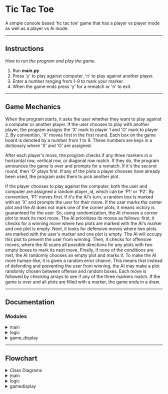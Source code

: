  # Tic Tac Toe 
 
A simple console based 'tic tac toe' game that has a player vs player mode as well as a player vs Ai mode.

---

## Instructions
*How to run the program and play the game.*

1. Run **main.py**
1. Press 'y' to play against computer, 'n' to play against another player.
1. Enter a number ranging from 1-9 to mark your marker.
1. When the game ends press 'y' for a rematch or 'n' to exit.
---

## Game Mechanics

When the program starts, it asks the user whether they want to play against a computer or another player. If the user chooses to play with another player, the program assigns the 'X' mark to player 1 and 'O' mark to player 2. By convention, 'X' moves first in the first round. Each box on the game board is denoted by a number from 1 to 9. These numbers are keys in a dictionary where 'X' and 'O' are assigned.

After each player's move, the program checks if any three markers in a horizontal row, vertical row, or diagonal row match. If they do, the program announces the game is over and prompts for a rematch. If it's the second round, then 'O' plays first. If any of the plots a player chooses have already been used, the program asks them to pick another plot.

If the player chooses to play against the computer, both the user and computer are assigned a random player_id, which can be 'P1' or 'P2'. By convention, 'P1' moves first. If it's the AI's turn, a random box is marked with an 'X' and prompts the user for their move. If the user marks the center plot and the AI does not mark one of the corner plots, it means victory is guaranteed for the user. So, using randomization, the AI chooses a corner plot to mark its next move. The AI prioritizes its moves as follows: first, it checks for a winning move where two plots are marked with the AI's marker and one plot is empty. Next, it looks for defensive moves where two plots are marked with the user's marker and one plot is empty. The AI will occupy this plot to prevent the user from winning. Then, it checks for offensive moves, where the AI scans all possible directions for any plots with two empty boxes to mark its next move. Finally, if none of the conditions are met, the AI randomly chooses an empty plot and marks it. To make the AI more human-like, it is given a random error chance. This means that instead of defending and preventing the user from winning, the AI may make a plot randomly chosen between offense and random boxes. Each move is followed by checking arrays to see if any of the three markers match. If the game is over and all plots are filled with a marker, the game ends in a draw.

---

## Documentation

###  Modules

<details><summary>main</summary>
 
#### &nbsp;&nbsp;&nbsp;&nbsp;&nbsp;&nbsp;&nbsp;&nbsp;&nbsp;main.is\_game\_over(_mode_, _player\_id_)[\[source\]](https://github.com/agniveshsp/tic-tac-toe/blob/4e6909977e19aba44b6de52f4b0c79028daccbf6/main.py#L9)
&nbsp;&nbsp;&nbsp;&nbsp;&nbsp;&nbsp;&nbsp;&nbsp;&nbsp;&nbsp;&nbsp;&nbsp;&nbsp;&nbsp;&nbsp;&nbsp;*Checks if the current game has ended.*
 
&nbsp;&nbsp;&nbsp;&nbsp;&nbsp;&nbsp;&nbsp;&nbsp;&nbsp;&nbsp;&nbsp;&nbsp;&nbsp;&nbsp;&nbsp;&nbsp;**Args:**<br>
 
&nbsp;&nbsp;&nbsp;&nbsp;&nbsp;&nbsp;&nbsp;&nbsp;&nbsp;&nbsp;&nbsp;&nbsp;&nbsp;&nbsp;&nbsp;&nbsp;&nbsp;&nbsp;&nbsp;mode (Logic): A subclass which inherits from `Logic`. (`VsPlayer , VsAi`)

&nbsp;&nbsp;&nbsp;&nbsp;&nbsp;&nbsp;&nbsp;&nbsp;&nbsp;&nbsp;&nbsp;&nbsp;&nbsp;&nbsp;&nbsp;&nbsp;&nbsp;&nbsp;&nbsp;player\_id (str): A string representing the id of the player.(“P1”,”P2”)

&nbsp;&nbsp;&nbsp;&nbsp;&nbsp;&nbsp;&nbsp;&nbsp;&nbsp;&nbsp;&nbsp;&nbsp;&nbsp;&nbsp;&nbsp;&nbsp;Returns:

&nbsp;&nbsp;&nbsp;&nbsp;&nbsp;&nbsp;&nbsp;&nbsp;&nbsp;&nbsp;&nbsp;&nbsp;&nbsp;&nbsp;&nbsp;&nbsp;&nbsp;&nbsp;&nbsp;`True` if the game is won or ended in draw.



#### &nbsp;&nbsp;&nbsp;&nbsp;&nbsp;&nbsp;&nbsp;&nbsp;&nbsp;&nbsp;main.player\_vs\_player()[\[source\]](https://github.com/agniveshsp/tic-tac-toe/blob/4e6909977e19aba44b6de52f4b0c79028daccbf6/main.py#L33C17-L33C17)

&nbsp;&nbsp;&nbsp;&nbsp;&nbsp;&nbsp;&nbsp;&nbsp;&nbsp;&nbsp;&nbsp;&nbsp;&nbsp;&nbsp;&nbsp;&nbsp;*Function that handles the player vs player gameplay.*

&nbsp;&nbsp;&nbsp;&nbsp;&nbsp;&nbsp;&nbsp;&nbsp;&nbsp;&nbsp;&nbsp;&nbsp;&nbsp;&nbsp;&nbsp;&nbsp;Returns: ``None``

#### &nbsp;&nbsp;&nbsp;&nbsp;&nbsp;&nbsp;&nbsp;&nbsp;&nbsp;&nbsp;main.player\_vs\_ai()[\[source\]](https://github.com/agniveshsp/tic-tac-toe/blob/4e6909977e19aba44b6de52f4b0c79028daccbf6/main.py#L73)

&nbsp;&nbsp;&nbsp;&nbsp;&nbsp;&nbsp;&nbsp;&nbsp;&nbsp;&nbsp;&nbsp;&nbsp;&nbsp;&nbsp;&nbsp;&nbsp;*Function that handles the player vs ai gameplay.*

&nbsp;&nbsp;&nbsp;&nbsp;&nbsp;&nbsp;&nbsp;&nbsp;&nbsp;&nbsp;&nbsp;&nbsp;&nbsp;&nbsp;&nbsp;&nbsp;Returns: ``None``

</details>


<details><summary>logic</summary>

### &nbsp;&nbsp;&nbsp;&nbsp;class logic.Logic[\[source\]](https://github.com/agniveshsp/tic-tac-toe/blob/4e6909977e19aba44b6de52f4b0c79028daccbf6/logic.py#L6)
> #### &nbsp;&nbsp;&nbsp;&nbsp;&nbsp;&nbsp;&nbsp;&nbsp;&nbsp;Bases: `object`


#### &nbsp;&nbsp;&nbsp;&nbsp;&nbsp;&nbsp;&nbsp;&nbsp;&nbsp;player\_turn(_player\_id_)[\[source\]](https://github.com/agniveshsp/tic-tac-toe/blob/4e6909977e19aba44b6de52f4b0c79028daccbf6/logic.py#L16)

&nbsp;&nbsp;&nbsp;&nbsp;&nbsp;&nbsp;&nbsp;&nbsp;&nbsp;&nbsp;&nbsp;&nbsp;&nbsp;&nbsp;&nbsp;&nbsp;*Takes user inputs and assigns them to an empty plot on the game board.*

&nbsp;&nbsp;&nbsp;&nbsp;&nbsp;&nbsp;&nbsp;&nbsp;&nbsp;&nbsp;&nbsp;&nbsp;&nbsp;&nbsp;&nbsp;&nbsp;Parameters:

&nbsp;&nbsp;&nbsp;&nbsp;&nbsp;&nbsp;&nbsp;&nbsp;&nbsp;&nbsp;&nbsp;&nbsp;&nbsp;&nbsp;&nbsp;&nbsp;&nbsp;&nbsp;&nbsp;**player\_id** (str): A string representing the id of the player.(“P1”,”P2”) :type player\_id: str

&nbsp;&nbsp;&nbsp;&nbsp;&nbsp;&nbsp;&nbsp;&nbsp;&nbsp;&nbsp;&nbsp;&nbsp;&nbsp;&nbsp;&nbsp;&nbsp;Returns: ``None``

#### &nbsp;&nbsp;&nbsp;&nbsp;&nbsp;&nbsp;&nbsp;&nbsp;&nbsp;game\_status\_check(_player\_id_)[\[source\]](https://github.com/agniveshsp/tic-tac-toe/blob/4e6909977e19aba44b6de52f4b0c79028daccbf6/logic.py#L45)

&nbsp;&nbsp;&nbsp;&nbsp;&nbsp;&nbsp;&nbsp;&nbsp;&nbsp;&nbsp;&nbsp;&nbsp;&nbsp;&nbsp;&nbsp;&nbsp;*Checks if the markers on the board satisfy the condition for a win or draw.* <br>
&nbsp;&nbsp;&nbsp;&nbsp;&nbsp;&nbsp;&nbsp;&nbsp;&nbsp;&nbsp;&nbsp;&nbsp;&nbsp;&nbsp;&nbsp;&nbsp;*If three of the markers match horizontally,vertically or diagonally then condition is met.*<br>
&nbsp;&nbsp;&nbsp;&nbsp;&nbsp;&nbsp;&nbsp;&nbsp;&nbsp;&nbsp;&nbsp;&nbsp;&nbsp;&nbsp;&nbsp;&nbsp;*If there are no more empty plots left on the board then game ends in a draw.*

&nbsp;&nbsp;&nbsp;&nbsp;&nbsp;&nbsp;&nbsp;&nbsp;&nbsp;&nbsp;&nbsp;&nbsp;&nbsp;&nbsp;&nbsp;&nbsp;Parameters:

&nbsp;&nbsp;&nbsp;&nbsp;&nbsp;&nbsp;&nbsp;&nbsp;&nbsp;&nbsp;&nbsp;&nbsp;&nbsp;&nbsp;&nbsp;&nbsp;&nbsp;&nbsp;&nbsp;**player\_id** (_str_) – A string representing the id of the player.(“P1”,”P2”)

&nbsp;&nbsp;&nbsp;&nbsp;&nbsp;&nbsp;&nbsp;&nbsp;&nbsp;&nbsp;&nbsp;&nbsp;&nbsp;&nbsp;&nbsp;&nbsp;Returns:

&nbsp;&nbsp;&nbsp;&nbsp;&nbsp;&nbsp;&nbsp;&nbsp;&nbsp;&nbsp;&nbsp;&nbsp;&nbsp;&nbsp;&nbsp;&nbsp;&nbsp;&nbsp;&nbsp;Returns the winning marker, ‘X’ or ‘O’. If the game ends in a draw, return ‘Draw’.

#### &nbsp;&nbsp;&nbsp;&nbsp;&nbsp;&nbsp;&nbsp;&nbsp;&nbsp;update\_dictionary\_array()[\[source\]](https://github.com/agniveshsp/tic-tac-toe/blob/4e6909977e19aba44b6de52f4b0c79028daccbf6/logic.py#L81)

&nbsp;&nbsp;&nbsp;&nbsp;&nbsp;&nbsp;&nbsp;&nbsp;&nbsp;&nbsp;&nbsp;&nbsp;&nbsp;&nbsp;&nbsp;&nbsp;*Updates horizontal,vertical and diagonal arrays with updated values from the board.*

&nbsp;&nbsp;&nbsp;&nbsp;&nbsp;&nbsp;&nbsp;&nbsp;&nbsp;&nbsp;&nbsp;&nbsp;&nbsp;&nbsp;&nbsp;&nbsp;Returns: `None`


#### &nbsp;&nbsp;&nbsp;&nbsp;&nbsp;&nbsp;&nbsp;&nbsp;&nbsp;reset\_board()[\[source\]](https://github.com/agniveshsp/tic-tac-toe/blob/4e6909977e19aba44b6de52f4b0c79028daccbf6/logic.py#L140)

&nbsp;&nbsp;&nbsp;&nbsp;&nbsp;&nbsp;&nbsp;&nbsp;&nbsp;&nbsp;&nbsp;&nbsp;&nbsp;&nbsp;&nbsp;&nbsp;*Resets the Tic Tac Toe board (`board.dict`) to its default stateand resets the `p_list`.*

&nbsp;&nbsp;&nbsp;&nbsp;&nbsp;&nbsp;&nbsp;&nbsp;&nbsp;&nbsp;&nbsp;&nbsp;&nbsp;&nbsp;&nbsp;&nbsp;Returns: `None`

#### &nbsp;&nbsp;&nbsp;&nbsp;&nbsp;&nbsp;&nbsp;&nbsp;&nbsp;score\_update(_mark_)[\[source\]](https://github.com/agniveshsp/tic-tac-toe/blob/4e6909977e19aba44b6de52f4b0c79028daccbf6/logic.py#L118)

&nbsp;&nbsp;&nbsp;&nbsp;&nbsp;&nbsp;&nbsp;&nbsp;&nbsp;&nbsp;&nbsp;&nbsp;&nbsp;&nbsp;&nbsp;&nbsp;*Updates the score of the first player to match three markers.*

&nbsp;&nbsp;&nbsp;&nbsp;&nbsp;&nbsp;&nbsp;&nbsp;&nbsp;&nbsp;&nbsp;&nbsp;&nbsp;&nbsp;&nbsp;&nbsp;Parameters:

&nbsp;&nbsp;&nbsp;&nbsp;&nbsp;&nbsp;&nbsp;&nbsp;&nbsp;&nbsp;&nbsp;&nbsp;&nbsp;&nbsp;&nbsp;&nbsp;&nbsp;&nbsp;&nbsp;**mark** – either “X”, “O” or `None`. Default is `None`

&nbsp;&nbsp;&nbsp;&nbsp;&nbsp;&nbsp;&nbsp;&nbsp;&nbsp;&nbsp;&nbsp;&nbsp;&nbsp;&nbsp;&nbsp;&nbsp;Returns:

&nbsp;&nbsp;&nbsp;&nbsp;&nbsp;&nbsp;&nbsp;&nbsp;&nbsp;&nbsp;&nbsp;&nbsp;&nbsp;&nbsp;&nbsp;&nbsp;&nbsp;&nbsp;&nbsp;A tuple consisting of player 1 score and player 2 score.


### &nbsp;&nbsp;&nbsp;&nbsp;_class_ logic.VsAi(_ai\_id_, _player\_id_, _corner\_prob_, _defence\_prob_, _offense\_prob_, _random\_prob_)[\[source\]](https://github.com/agniveshsp/tic-tac-toe/blob/4e6909977e19aba44b6de52f4b0c79028daccbf6/logic.py#L162)


> #### &nbsp;&nbsp;&nbsp;&nbsp;&nbsp;&nbsp;&nbsp;&nbsp;&nbsp;Bases: [`Logic`](https://github.com/agniveshsp/tic-tac-toe/blob/4e6909977e19aba44b6de52f4b0c79028daccbf6/logic.py#L6 "logic.Logic")

&nbsp;&nbsp;&nbsp;&nbsp;&nbsp;&nbsp;&nbsp;&nbsp;&nbsp;&nbsp;&nbsp;&nbsp;&nbsp;&nbsp;*Instantiates a subclass object of Logic class.*

&nbsp;&nbsp;&nbsp;&nbsp;&nbsp;&nbsp;&nbsp;&nbsp;&nbsp;&nbsp;&nbsp;&nbsp;&nbsp;&nbsp;&nbsp;&nbsp;**Args:**<br>


&nbsp;&nbsp;&nbsp;&nbsp;&nbsp;&nbsp;&nbsp;&nbsp;&nbsp;&nbsp;&nbsp;&nbsp;&nbsp;&nbsp;&nbsp;&nbsp;&nbsp;&nbsp;&nbsp;ai_id(str): Ai id , "P1" or "P2".


&nbsp;&nbsp;&nbsp;&nbsp;&nbsp;&nbsp;&nbsp;&nbsp;&nbsp;&nbsp;&nbsp;&nbsp;&nbsp;&nbsp;&nbsp;&nbsp;&nbsp;&nbsp;&nbsp;player_id(str): Player id , "P1" or "P2".


&nbsp;&nbsp;&nbsp;&nbsp;&nbsp;&nbsp;&nbsp;&nbsp;&nbsp;&nbsp;&nbsp;&nbsp;&nbsp;&nbsp;&nbsp;&nbsp;&nbsp;&nbsp;&nbsp;corner_prob(float): Probability that Ai marks a corner after player marks the center plot. Min-0, Max-1.


&nbsp;&nbsp;&nbsp;&nbsp;&nbsp;&nbsp;&nbsp;&nbsp;&nbsp;&nbsp;&nbsp;&nbsp;&nbsp;&nbsp;&nbsp;&nbsp;&nbsp;&nbsp;&nbsp;defence_prob(float): Probability that Ai prioritizes a defensive move. Min-0, Max-1.


&nbsp;&nbsp;&nbsp;&nbsp;&nbsp;&nbsp;&nbsp;&nbsp;&nbsp;&nbsp;&nbsp;&nbsp;&nbsp;&nbsp;&nbsp;&nbsp;&nbsp;&nbsp;&nbsp;offense_prob(float): Probability that Ai prioritizes a offensive move. Min-0, Max-1.


&nbsp;&nbsp;&nbsp;&nbsp;&nbsp;&nbsp;&nbsp;&nbsp;&nbsp;&nbsp;&nbsp;&nbsp;&nbsp;&nbsp;&nbsp;&nbsp;&nbsp;&nbsp;&nbsp;random_prob(float): Probability that Ai prioritizes a random move. Min-0, Max-1.

&nbsp;&nbsp;&nbsp;&nbsp;&nbsp;&nbsp;&nbsp;&nbsp;&nbsp;&nbsp;&nbsp;&nbsp;&nbsp;&nbsp;&nbsp;&nbsp;**Raises**:


&nbsp;&nbsp;&nbsp;&nbsp;&nbsp;&nbsp;&nbsp;&nbsp;&nbsp;&nbsp;&nbsp;&nbsp;&nbsp;&nbsp;&nbsp;&nbsp;&nbsp;&nbsp;&nbsp;COUNTERROR : defence_prob,offense_prob and random_prob values should add upto 1.





#### &nbsp;&nbsp;&nbsp;&nbsp;&nbsp;&nbsp;&nbsp;&nbsp;&nbsp;ai\_turn()[\[source\]](https://github.com/agniveshsp/tic-tac-toe/blob/4e6909977e19aba44b6de52f4b0c79028daccbf6/logic.py#L240)

&nbsp;&nbsp;&nbsp;&nbsp;&nbsp;&nbsp;&nbsp;&nbsp;&nbsp;&nbsp;&nbsp;&nbsp;&nbsp;&nbsp;&nbsp;&nbsp;*Method responsible for ai moves on the board.*

&nbsp;&nbsp;&nbsp;&nbsp;&nbsp;&nbsp;&nbsp;&nbsp;&nbsp;&nbsp;&nbsp;&nbsp;&nbsp;&nbsp;&nbsp;&nbsp;Returns: `None`



#### &nbsp;&nbsp;&nbsp;&nbsp;&nbsp;&nbsp;&nbsp;&nbsp;&nbsp;linear\_check(_linear\_list_, _start\_key_, _iteration\_increment_, _row\_start\=0_, _row\_increment\=0_)[\[source\]](https://github.com/agniveshsp/tic-tac-toe/blob/4e6909977e19aba44b6de52f4b0c79028daccbf6/logic.py#L281)

&nbsp;&nbsp;&nbsp;&nbsp;&nbsp;&nbsp;&nbsp;&nbsp;&nbsp;&nbsp;&nbsp;&nbsp;&nbsp;&nbsp;&nbsp;&nbsp;*Checks horizontal or vertical arrays and appends the moves that Ai can make to suitable lists.*

&nbsp;&nbsp;&nbsp;&nbsp;&nbsp;&nbsp;&nbsp;&nbsp;&nbsp;&nbsp;&nbsp;&nbsp;&nbsp;&nbsp;&nbsp;&nbsp;Parameters:

&nbsp;&nbsp;&nbsp;&nbsp;&nbsp;&nbsp;&nbsp;&nbsp;&nbsp;&nbsp;&nbsp;&nbsp;&nbsp;&nbsp;&nbsp;&nbsp;&nbsp;&nbsp;&nbsp;**linear\_list** (_list_) – A horizontally or vertically sliced list from the game board.
    
&nbsp;&nbsp;&nbsp;&nbsp;&nbsp;&nbsp;&nbsp;&nbsp;&nbsp;&nbsp;&nbsp;&nbsp;&nbsp;&nbsp;&nbsp;&nbsp;&nbsp;&nbsp;&nbsp;**start\_key** (_int_) – The number in which the iteration starts.
    
&nbsp;&nbsp;&nbsp;&nbsp;&nbsp;&nbsp;&nbsp;&nbsp;&nbsp;&nbsp;&nbsp;&nbsp;&nbsp;&nbsp;&nbsp;&nbsp;&nbsp;&nbsp;&nbsp;**iteration\_increment** (_int_) – Increment after each loop.
    
&nbsp;&nbsp;&nbsp;&nbsp;&nbsp;&nbsp;&nbsp;&nbsp;&nbsp;&nbsp;&nbsp;&nbsp;&nbsp;&nbsp;&nbsp;&nbsp;&nbsp;&nbsp;&nbsp;**row** (_int__,_ _optional_) –Starting number of the row. Default is 0.
    
&nbsp;&nbsp;&nbsp;&nbsp;&nbsp;&nbsp;&nbsp;&nbsp;&nbsp;&nbsp;&nbsp;&nbsp;&nbsp;&nbsp;&nbsp;&nbsp;&nbsp;&nbsp;&nbsp;**row\_increment** (_int__,_ _optional_) – Number in which rows are incremented. Default is 0.
    

&nbsp;&nbsp;&nbsp;&nbsp;&nbsp;&nbsp;&nbsp;&nbsp;&nbsp;&nbsp;&nbsp;&nbsp;&nbsp;&nbsp;&nbsp;&nbsp;Returns: `None`

#### &nbsp;&nbsp;&nbsp;&nbsp;&nbsp;&nbsp;&nbsp;&nbsp;&nbsp;diagonal\_check(_diagonal\_list_, _start\_key_, _iteration\_increment_)[\[source\]](https://github.com/agniveshsp/tic-tac-toe/blob/4e6909977e19aba44b6de52f4b0c79028daccbf6/logic.py#L352)

&nbsp;&nbsp;&nbsp;&nbsp;&nbsp;&nbsp;&nbsp;&nbsp;&nbsp;&nbsp;&nbsp;&nbsp;&nbsp;&nbsp;&nbsp;&nbsp;*Checks diagonal arrays and appends the moves that Ai can make to suitable lists.*

&nbsp;&nbsp;&nbsp;&nbsp;&nbsp;&nbsp;&nbsp;&nbsp;&nbsp;&nbsp;&nbsp;&nbsp;&nbsp;&nbsp;&nbsp;&nbsp;Parameters:

&nbsp;&nbsp;&nbsp;&nbsp;&nbsp;&nbsp;&nbsp;&nbsp;&nbsp;&nbsp;&nbsp;&nbsp;&nbsp;&nbsp;&nbsp;&nbsp;&nbsp;&nbsp;&nbsp;**diagonal\_list** (_list_) – A diagonally sliced list from the game board.
    
&nbsp;&nbsp;&nbsp;&nbsp;&nbsp;&nbsp;&nbsp;&nbsp;&nbsp;&nbsp;&nbsp;&nbsp;&nbsp;&nbsp;&nbsp;&nbsp;&nbsp;&nbsp;&nbsp;**start\_key** (_int_) – The number in which the iteration starts.
    
&nbsp;&nbsp;&nbsp;&nbsp;&nbsp;&nbsp;&nbsp;&nbsp;&nbsp;&nbsp;&nbsp;&nbsp;&nbsp;&nbsp;&nbsp;&nbsp;&nbsp;&nbsp;&nbsp;**iteration\_increment** (_int_) – Increment after each loop.
    
&nbsp;&nbsp;&nbsp;&nbsp;&nbsp;&nbsp;&nbsp;&nbsp;&nbsp;&nbsp;&nbsp;&nbsp;&nbsp;&nbsp;&nbsp;&nbsp;Returns: `None`


### &nbsp;&nbsp;&nbsp;&nbsp;_class_ logic.VsPlayer[\[source\]](https://github.com/agniveshsp/tic-tac-toe/blob/4e6909977e19aba44b6de52f4b0c79028daccbf6/logic.py#L155)
> #### &nbsp;&nbsp;&nbsp;&nbsp;&nbsp;&nbsp;&nbsp;&nbsp;&nbsp;Bases: [`Logic`](https://github.com/agniveshsp/tic-tac-toe/blob/4e6909977e19aba44b6de52f4b0c79028daccbf6/logic.py#L6 "logic.Logic")

&nbsp;&nbsp;&nbsp;&nbsp;&nbsp;&nbsp;&nbsp;&nbsp;&nbsp;&nbsp;&nbsp;&nbsp;&nbsp;&nbsp;*Instantiates a subclass object of Logic class.*

</details>
<details><summary >game_display</summary>

### &nbsp;&nbsp;&nbsp;&nbsp;class game\_display.GameDisplay(_vs\_mode_, _ai\_is\_p2\=False_)[\[source\]](https://github.com/agniveshsp/tic-tac-toe/blob/4e6909977e19aba44b6de52f4b0c79028daccbf6/game_display.py#L26)

> #### &nbsp;&nbsp;&nbsp;&nbsp;&nbsp;&nbsp;&nbsp;&nbsp;&nbsp;Bases: `object`

&nbsp;&nbsp;&nbsp;&nbsp;&nbsp;&nbsp;&nbsp;&nbsp;&nbsp;&nbsp;&nbsp;&nbsp;&nbsp;&nbsp;&nbsp;*Instantiates a GameDisplay object.*

&nbsp;&nbsp;&nbsp;&nbsp;&nbsp;&nbsp;&nbsp;&nbsp;&nbsp;&nbsp;&nbsp;&nbsp;&nbsp;&nbsp;&nbsp;&nbsp;**Args:**<br>

&nbsp;&nbsp;&nbsp;&nbsp;&nbsp;&nbsp;&nbsp;&nbsp;&nbsp;&nbsp;&nbsp;&nbsp;&nbsp;&nbsp;&nbsp;&nbsp;&nbsp;&nbsp;&nbsp;mode(str):Current gamemode. 'pvp' for player vs player and 'ai' for player vs ai.

&nbsp;&nbsp;&nbsp;&nbsp;&nbsp;&nbsp;&nbsp;&nbsp;&nbsp;&nbsp;&nbsp;&nbsp;&nbsp;&nbsp;&nbsp;&nbsp;&nbsp;&nbsp;&nbsp;ai_is_p2(bool):``True`` if Ai is playing 'O'. Default is ``False``

#### &nbsp;&nbsp;&nbsp;&nbsp;&nbsp;&nbsp;&nbsp;&nbsp;&nbsp;_static_ console\_clear()[\[source\]](https://github.com/agniveshsp/tic-tac-toe/blob/4e6909977e19aba44b6de52f4b0c79028daccbf6/game_display.py#L53)

&nbsp;&nbsp;&nbsp;&nbsp;&nbsp;&nbsp;&nbsp;&nbsp;&nbsp;&nbsp;&nbsp;&nbsp;&nbsp;&nbsp;*Static method that clears the console and adds the title art.* 

&nbsp;&nbsp;&nbsp;&nbsp;&nbsp;&nbsp;&nbsp;&nbsp;&nbsp;&nbsp;&nbsp;&nbsp;&nbsp;&nbsp;&nbsp;&nbsp;Returns: `None`





#### &nbsp;&nbsp;&nbsp;&nbsp;&nbsp;&nbsp;&nbsp;&nbsp;&nbsp;_static_ welcome\_screen()[\[source\]](https://github.com/agniveshsp/tic-tac-toe/blob/4e6909977e19aba44b6de52f4b0c79028daccbf6/game_display.py#L42)

&nbsp;&nbsp;&nbsp;&nbsp;&nbsp;&nbsp;&nbsp;&nbsp;&nbsp;&nbsp;&nbsp;&nbsp;&nbsp;&nbsp;*Welcome screen displayed once when the program starts.Is a static method.*

&nbsp;&nbsp;&nbsp;&nbsp;&nbsp;&nbsp;&nbsp;&nbsp;&nbsp;&nbsp;&nbsp;&nbsp;&nbsp;&nbsp;&nbsp;&nbsp;Returns:`None`

#### &nbsp;&nbsp;&nbsp;&nbsp;&nbsp;&nbsp;&nbsp;&nbsp;&nbsp;display\_board(_board\_dict_, _scoretuple\=(0, 0)_)[\[source\]](https://github.com/agniveshsp/tic-tac-toe/blob/4e6909977e19aba44b6de52f4b0c79028daccbf6/game_display.py#L63)

&nbsp;&nbsp;&nbsp;&nbsp;&nbsp;&nbsp;&nbsp;&nbsp;&nbsp;&nbsp;&nbsp;&nbsp;&nbsp;&nbsp;*Configures and Displays the game board on the console.*

&nbsp;&nbsp;&nbsp;&nbsp;&nbsp;&nbsp;&nbsp;&nbsp;&nbsp;&nbsp;&nbsp;&nbsp;&nbsp;&nbsp;&nbsp;&nbsp;Parameters:

&nbsp;&nbsp;&nbsp;&nbsp;&nbsp;&nbsp;&nbsp;&nbsp;&nbsp;&nbsp;&nbsp;&nbsp;&nbsp;&nbsp;&nbsp;&nbsp;&nbsp;&nbsp;&nbsp;**board\_dict** (_dict_) – Dictionary representing the game board.
    
&nbsp;&nbsp;&nbsp;&nbsp;&nbsp;&nbsp;&nbsp;&nbsp;&nbsp;&nbsp;&nbsp;&nbsp;&nbsp;&nbsp;&nbsp;&nbsp;&nbsp;&nbsp;&nbsp;**scoretuple** (_tuple_) – Tuple with 0th element being player 1 score and 1st element being player 2 score.
    

&nbsp;&nbsp;&nbsp;&nbsp;&nbsp;&nbsp;&nbsp;&nbsp;&nbsp;&nbsp;&nbsp;&nbsp;&nbsp;&nbsp;&nbsp;&nbsp;Returns:`None`



#### &nbsp;&nbsp;&nbsp;&nbsp;&nbsp;&nbsp;&nbsp;&nbsp;&nbsp;game\_result(_marker_)[\[source\]](https://github.com/agniveshsp/tic-tac-toe/blob/4e6909977e19aba44b6de52f4b0c79028daccbf6/game_display.py#L115)
&nbsp;&nbsp;&nbsp;&nbsp;&nbsp;&nbsp;&nbsp;&nbsp;&nbsp;&nbsp;&nbsp;&nbsp;&nbsp;&nbsp;*Prints the game result on to the console.*

&nbsp;&nbsp;&nbsp;&nbsp;&nbsp;&nbsp;&nbsp;&nbsp;&nbsp;&nbsp;&nbsp;&nbsp;&nbsp;&nbsp;&nbsp;&nbsp;Parameters:

&nbsp;&nbsp;&nbsp;&nbsp;&nbsp;&nbsp;&nbsp;&nbsp;&nbsp;&nbsp;&nbsp;&nbsp;&nbsp;&nbsp;&nbsp;&nbsp;&nbsp;&nbsp;&nbsp;**marker** (_str_) – “X”,”O” or “Draw”.

&nbsp;&nbsp;&nbsp;&nbsp;&nbsp;&nbsp;&nbsp;&nbsp;&nbsp;&nbsp;&nbsp;&nbsp;&nbsp;&nbsp;&nbsp;&nbsp;Returns:`None`

</details>

--- 

## Flowchart 
<details><summary>Class Diagrams</summary>
<br><br>



![classdiagarram](https://github.com/agniveshsp/tic-tac-toe/assets/67277625/2e952476-22f2-4bc7-8d4d-6b69daef0ec4)<?xml version="1.0" encoding="UTF-8"?>

</details>

 
<details><summary>main</summary>
 
<details><summary>&nbsp;&nbsp;&nbsp;&nbsp;start</summary>
 

![mainrun](https://github.com/agniveshsp/tic-tac-toe/assets/67277625/de9bbac5-d9a7-4b6c-b283-07fb93ee6d38)<?xml version="1.0" encoding="UTF-8"?>


</details>

<details><summary>&nbsp;&nbsp;&nbsp;&nbsp;functions</summary>
 
![mainfunc](https://github.com/agniveshsp/tic-tac-toe/assets/67277625/ba10c58b-d166-4767-9df2-049e7f9a265b)<?xml version="1.0" encoding="UTF-8"?>

</details>

</details>


<details><summary>logic</summary>
 
![logicclass](https://github.com/agniveshsp/tic-tac-toe/assets/67277625/c63da9c9-79f6-4b3c-a033-ebb25023244d)<?xml version="1.0" encoding="UTF-8"?>
 
 
</details>



<details><summary>gamedisplay</summary>
 
![gamedisplay](https://github.com/agniveshsp/tic-tac-toe/assets/67277625/44a559f2-6683-439c-9352-47519b9c0b5d)

 
</details>

 
 
 
